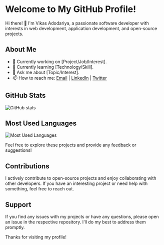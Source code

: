 # Welcome to My GitHub Profile!

Hi there! 👋 I'm Vikas Adodariya, a passionate software developer with interests in web development, application development, and open-source projects.

## About Me

- 💼 Currently working on [Project/Job/Interest].
- 🌱 Currently learning [Technology/Skill].
- 💬 Ask me about [Topic/Interest].
- 📫 How to reach me: [Email](mailto:adodariyavikas@gmail.com) | [LinkedIn](https://www.linkedin.com/in/vikas-adodariya-22b719242) | [Twitter](https://x.com/Vikas_Patel_10)

## GitHub Stats

![GitHub stats](https://github-readme-stats.vercel.app/api?username=yourusername&show_icons=true&theme=radical)

## Most Used Languages

![Most Used Languages](https://github-readme-stats.vercel.app/api/top-langs/?username=yourusername&layout=compact&theme=radical)

Feel free to explore these projects and provide any feedback or suggestions!

## Contributions

I actively contribute to open-source projects and enjoy collaborating with other developers. If you have an interesting project or need help with something, feel free to reach out.

## Support

If you find any issues with my projects or have any questions, please open an issue in the respective repository. I'll do my best to address them promptly.

Thanks for visiting my profile!
